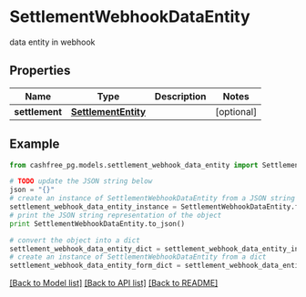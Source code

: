 # SettlementWebhookDataEntity

data entity in webhook

## Properties
Name | Type | Description | Notes
------------ | ------------- | ------------- | -------------
**settlement** | [**SettlementEntity**](SettlementEntity.md) |  | [optional] 

## Example

```python
from cashfree_pg.models.settlement_webhook_data_entity import SettlementWebhookDataEntity

# TODO update the JSON string below
json = "{}"
# create an instance of SettlementWebhookDataEntity from a JSON string
settlement_webhook_data_entity_instance = SettlementWebhookDataEntity.from_json(json)
# print the JSON string representation of the object
print SettlementWebhookDataEntity.to_json()

# convert the object into a dict
settlement_webhook_data_entity_dict = settlement_webhook_data_entity_instance.to_dict()
# create an instance of SettlementWebhookDataEntity from a dict
settlement_webhook_data_entity_form_dict = settlement_webhook_data_entity.from_dict(settlement_webhook_data_entity_dict)
```
[[Back to Model list]](../README.md#documentation-for-models) [[Back to API list]](../README.md#documentation-for-api-endpoints) [[Back to README]](../README.md)



